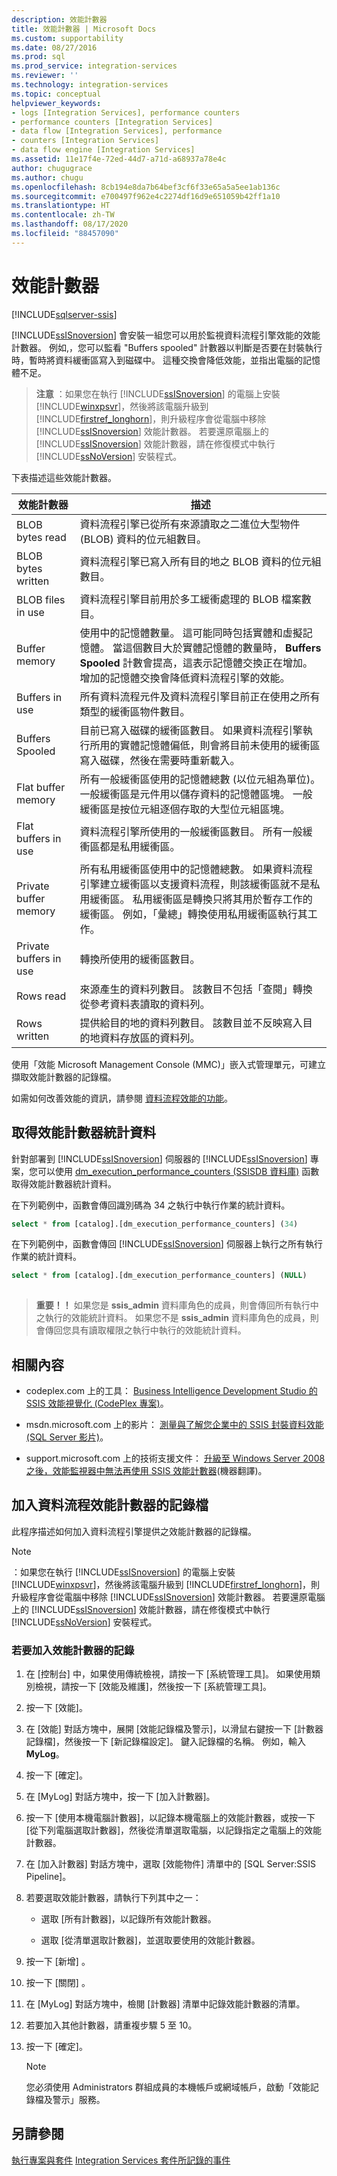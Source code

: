 ```yaml
---
description: 效能計數器
title: 效能計數器 | Microsoft Docs
ms.custom: supportability
ms.date: 08/27/2016
ms.prod: sql
ms.prod_service: integration-services
ms.reviewer: ''
ms.technology: integration-services
ms.topic: conceptual
helpviewer_keywords:
- logs [Integration Services], performance counters
- performance counters [Integration Services]
- data flow [Integration Services], performance
- counters [Integration Services]
- data flow engine [Integration Services]
ms.assetid: 11e17f4e-72ed-44d7-a71d-a68937a78e4c
author: chugugrace
ms.author: chugu
ms.openlocfilehash: 8cb194e8da7b64bef3cf6f33e65a5a5ee1ab136c
ms.sourcegitcommit: e700497f962e4c2274df16d9e651059b42ff1a10
ms.translationtype: HT
ms.contentlocale: zh-TW
ms.lasthandoff: 08/17/2020
ms.locfileid: "88457090"
---
```

# <a name="performance-counters"></a>效能計數器

[!INCLUDE[sqlserver-ssis](../../includes/applies-to-version/sqlserver-ssis.md)]


  [!INCLUDE[ssISnoversion](../../includes/ssisnoversion-md.md)] 會安裝一組您可以用於監視資料流程引擎效能的效能計數器。 例如,，您可以監看 "Buffers spooled" 計數器以判斷是否要在封裝執行時，暫時將資料緩衝區寫入到磁碟中。 這種交換會降低效能，並指出電腦的記憶體不足。  
  
> **注意** ：如果您在執行 [!INCLUDE[ssISnoversion](../../includes/ssisnoversion-md.md)] 的電腦上安裝 [!INCLUDE[winxpsvr](../../includes/winxpsvr-md.md)]，然後將該電腦升級到 [!INCLUDE[firstref_longhorn](../../includes/firstref-longhorn-md.md)]，則升級程序會從電腦中移除 [!INCLUDE[ssISnoversion](../../includes/ssisnoversion-md.md)] 效能計數器。 若要還原電腦上的 [!INCLUDE[ssISnoversion](../../includes/ssisnoversion-md.md)] 效能計數器，請在修復模式中執行 [!INCLUDE[ssNoVersion](../../includes/ssnoversion-md.md)] 安裝程式。  
  
 下表描述這些效能計數器。  
  
|效能計數器|描述|  
|-------------------------|-----------------|  
|BLOB bytes read|資料流程引擎已從所有來源讀取之二進位大型物件 (BLOB) 資料的位元組數目。|  
|BLOB bytes written|資料流程引擎已寫入所有目的地之 BLOB 資料的位元組數目。|  
|BLOB files in use|資料流程引擎目前用於多工緩衝處理的 BLOB 檔案數目。|  
|Buffer memory|使用中的記憶體數量。 這可能同時包括實體和虛擬記憶體。 當這個數目大於實體記憶體的數量時， **Buffers Spooled** 計數會提高，這表示記憶體交換正在增加。 增加的記憶體交換會降低資料流程引擎的效能。|  
|Buffers in use|所有資料流程元件及資料流程引擎目前正在使用之所有類型的緩衝區物件數目。|  
|Buffers Spooled|目前已寫入磁碟的緩衝區數目。 如果資料流程引擎執行所用的實體記憶體偏低，則會將目前未使用的緩衝區寫入磁碟，然後在需要時重新載入。|  
|Flat buffer memory|所有一般緩衝區使用的記憶體總數 (以位元組為單位)。 一般緩衝區是元件用以儲存資料的記憶體區塊。 一般緩衝區是按位元組逐個存取的大型位元組區塊。|  
|Flat buffers in use|資料流程引擎所使用的一般緩衝區數目。 所有一般緩衝區都是私用緩衝區。|  
|Private buffer memory|所有私用緩衝區使用中的記憶體總數。 如果資料流程引擎建立緩衝區以支援資料流程，則該緩衝區就不是私用緩衝區。 私用緩衝區是轉換只將其用於暫存工作的緩衝區。 例如，「彙總」轉換使用私用緩衝區執行其工作。|  
|Private buffers in use|轉換所使用的緩衝區數目。|  
|Rows read|來源產生的資料列數目。 該數目不包括「查閱」轉換從參考資料表讀取的資料列。|  
|Rows written|提供給目的地的資料列數目。 該數目並不反映寫入目的地資料存放區的資料列。|  
  
 使用「效能 Microsoft Management Console (MMC)」嵌入式管理單元，可建立擷取效能計數器的記錄檔。  
  
 如需如何改善效能的資訊，請參閱 [資料流程效能的功能](../../integration-services/data-flow/data-flow-performance-features.md)。  
  
## <a name="obtain-performance-counter-statistics"></a>取得效能計數器統計資料  
 針對部署到 [!INCLUDE[ssISnoversion](../../includes/ssisnoversion-md.md)] 伺服器的 [!INCLUDE[ssISnoversion](../../includes/ssisnoversion-md.md)] 專案，您可以使用 [dm_execution_performance_counters &#40;SSISDB 資料庫&#41;](../../integration-services/functions-dm-execution-performance-counters.md) 函數取得效能計數器統計資料。  
  
 在下列範例中，函數會傳回識別碼為 34 之執行中執行作業的統計資料。  
  
```sql
select * from [catalog].[dm_execution_performance_counters] (34)  
```  
  
 在下列範例中，函數會傳回 [!INCLUDE[ssISnoversion](../../includes/ssisnoversion-md.md)] 伺服器上執行之所有執行作業的統計資料。  
  
```sql
select * from [catalog].[dm_execution_performance_counters] (NULL)  
  
```  
  
> **重要！！** 如果您是 **ssis_admin** 資料庫角色的成員，則會傳回所有執行中之執行的效能統計資料。  如果您不是 **ssis_admin** 資料庫角色的成員，則會傳回您具有讀取權限之執行中執行的效能統計資料。  
  
## <a name="related-content"></a>相關內容  
  
-   codeplex.com 上的工具： [Business Intelligence Development Studio 的 SSIS 效能視覺化 (CodePlex 專案)](https://go.microsoft.com/fwlink/?LinkId=146626)。  
  
-   msdn.microsoft.com 上的影片： [測量與了解您企業中的 SSIS 封裝資料效能 (SQL Server 影片)](https://go.microsoft.com/fwlink/?LinkId=150497)。  
  
-   support.microsoft.com 上的技術支援文件： [升級至 Windows Server 2008 之後，效能監視器中無法再使用 SSIS 效能計數器](https://go.microsoft.com/fwlink/?LinkId=235319)(機器翻譯)。  

## <a name="add-a-log-for-data-flow-performance-counters"></a>加入資料流程效能計數器的記錄檔
  此程序描述如何加入資料流程引擎提供之效能計數器的記錄檔。  
  
> [!NOTE]  
>  ：如果您在執行 [!INCLUDE[ssISnoversion](../../includes/ssisnoversion-md.md)] 的電腦上安裝 [!INCLUDE[winxpsvr](../../includes/winxpsvr-md.md)]，然後將該電腦升級到 [!INCLUDE[firstref_longhorn](../../includes/firstref-longhorn-md.md)]，則升級程序會從電腦中移除 [!INCLUDE[ssISnoversion](../../includes/ssisnoversion-md.md)] 效能計數器。 若要還原電腦上的 [!INCLUDE[ssISnoversion](../../includes/ssisnoversion-md.md)] 效能計數器，請在修復模式中執行 [!INCLUDE[ssNoVersion](../../includes/ssnoversion-md.md)] 安裝程式。  
  
### <a name="to-add-logging-of-performance-counters"></a>若要加入效能計數器的記錄  
  
1.  在 [控制台] 中，如果使用傳統檢視，請按一下 [系統管理工具]。 如果使用類別檢視，請按一下 [效能及維護]，然後按一下 [系統管理工具]。  
  
2.  按一下 [效能]。  
  
3.  在 [效能] 對話方塊中，展開 [效能記錄檔及警示]，以滑鼠右鍵按一下 [計數器記錄檔]，然後按一下 [新記錄檔設定]。 鍵入記錄檔的名稱。 例如，輸入 **MyLog**。  
  
4.  按一下 [確定]。  
  
5.  在 [MyLog] 對話方塊中，按一下 [加入計數器]。  
  
6.  按一下 [使用本機電腦計數器]，以記錄本機電腦上的效能計數器，或按一下 [從下列電腦選取計數器]，然後從清單選取電腦，以記錄指定之電腦上的效能計數器。  
  
7.  在 [加入計數器] 對話方塊中，選取 [效能物件] 清單中的 [SQL Server:SSIS Pipeline]。  
  
8.  若要選取效能計數器，請執行下列其中之一：  
  
    -   選取 [所有計數器]，以記錄所有效能計數器。  
  
    -   選取 [從清單選取計數器]，並選取要使用的效能計數器。  
  
9. 按一下 [新增] 。  
  
10. 按一下 [關閉] 。  
  
11. 在 [MyLog] 對話方塊中，檢閱 [計數器] 清單中記錄效能計數器的清單。  
  
12. 若要加入其他計數器，請重複步驟 5 至 10。  
  
13. 按一下 [確定]。  
  
    > [!NOTE]  
    >  您必須使用 Administrators 群組成員的本機帳戶或網域帳戶，啟動「效能記錄檔及警示」服務。  

## <a name="see-also"></a>另請參閱  
 [執行專案與套件](../packages/run-integration-services-ssis-packages.md) [Integration Services 套件所記錄的事件](../../integration-services/performance/events-logged-by-an-integration-services-package.md)  
